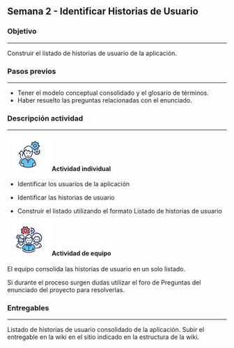## Semana 2 - Identificar Historias de Usuario

### Objetivo

---
Construir el listado de historias de usuario de la aplicación. 

### Pasos previos

---
* Tener el modelo conceptual consolidado y el glosario de términos.
* Haber resuelto las preguntas relacionadas con el enunciado.

### Descripción actividad

---
#### ![](./../../assets/images/individuo.png) Actividad individual


* Identificar los usuarios de la aplicación 

* Identificar las historias de usuario 

* Construir el listado utilizando el formato Listado de historias de usuario 

#### ![](./../../assets/images/grupo.png) Actividad de equipo

El equipo consolida las historias de usuario en un solo listado.

Si durante el proceso surgen dudas utilizar el foro de Preguntas del enunciado del proyecto para resolverlas. 


### Entregables

---
Listado de historias de usuario consolidado de la aplicación. Subir el entregable en la wiki en el sitio indicado en la estructura de la wiki.  
